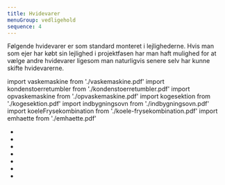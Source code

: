 ```yaml
---
title: Hvidevarer
menuGroup: vedligehold
sequence: 4
---
```

Følgende hvidevarer er som standard monteret i lejlighederne. Hvis man som ejer har købt sin lejlighed i projektfasen har man haft mulighed for at vælge andre hvidevarer ligesom man naturligvis senere selv har kunne skifte hvidevarerne.

import vaskemaskine from './vaskemaskine.pdf'
import kondenstoerretumbler from './kondenstoerretumbler.pdf'
import opvaskemaskine from './opvaskemaskine.pdf'
import kogesektion from './kogesektion.pdf'
import indbygningsovn from './indbygningsovn.pdf'
import koeleFrysekombination from './koele-frysekombination.pdf'
import emhaette from './emhaette.pdf'

- <Pdf pdf={vaskemaskine} text='Siemens iQ100 vaskemaskine WM14B262DN' />
- <Pdf pdf={kondenstoerretumbler} text='Siemens iQ300 kondenstørretumbler WT44E107DN' />
- <Pdf pdf={opvaskemaskine} text='Siemens iQ100 opvaskemaskine SN64E007EU' />
- <Pdf pdf={kogesektion} text='Siemens iQ100 kogesektion EH611BA18E' />
- <Pdf pdf={indbygningsovn} text='Siemens iQ100 indbygningsovn HB301E2S' />
- <Pdf pdf={koeleFrysekombination} text='Siemens iQ100 køle-/frysekombination KI38VV20' />
- <Pdf pdf={emhaette} text='Silverline udtræksemhætte 1170' />
